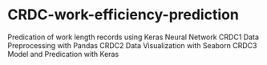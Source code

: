 # CRDC-work-efficiency-prediction
Predication of work length records using Keras Neural Network
CRDC1 Data Preprocessing with Pandas
CRDC2 Data Visualization with Seaborn
CRDC3 Model and Predication with Keras
